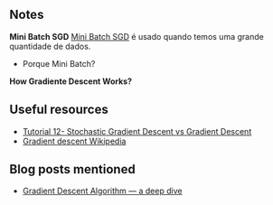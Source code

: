 ## Notes

**Mini Batch SGD**
[Mini Batch SGD](https://www.youtube.com/watch?v=FpDsDn-fBKA) é usado quando temos uma grande quantidade de dados.
  - Porque Mini Batch?

**How Gradiente Descent Works?**

## Useful resources
- [Tutorial 12- Stochastic Gradient Descent vs Gradient Descent](https://www.youtube.com/watch?v=FpDsDn-fBKA)
- [Gradient descent Wikipedia](https://en.wikipedia.org/wiki/Gradient_descent)

## Blog posts mentioned
- [Gradient Descent Algorithm — a deep dive](https://towardsdatascience.com/gradient-descent-algorithm-a-deep-dive-cf04e8115f21)
